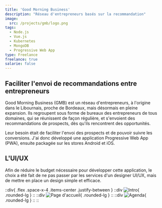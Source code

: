 ```yaml
---
title: 'Good Morning Business'
description: "Réseau d'entrepreneurs basés sur la recommandation"
image:
  src: /projects/gmb/logo.png
tags:
  - Node.js
  - Vue.js
  - Kubernetes
  - MongoDB
  - Progressive Web App
type: Freelance
freelance: true
salarie: false
---
```


## Faciliter l'envoi de recommandations entre entrepreneurs

Good Morning Business (GMB) est un réseau d'entrepreneurs, à l'origine dans le Libournais, proche de Bordeaux, mais désormais en pleine expansion. Ils regroupent sous forme de bureaux des entrepreneurs de tous domaines, qui se réunissent de façon régulière, et s'envoient des recommandations de prospects, dès qu'ils rencontrent des opportunités.

Leur besoin était de faciliter l'envoi des prospects et de pouvoir suivre les conversions. J'ai donc développé une application Progressive Web App (PWA), ensuite packagée sur les stores Android et iOS.

## L'UI/UX

Afin de réduire le budget nécessaire pour développer cette application, le choix a été fait de ne pas passer par les services d'un designer UI/UX, mais de mettre en place un design simple et efficace.

::div{ .flex .space-x-4 .items-center .justify-between }
::div
![Intro](/projects/gmb/1.png){ .rounded-lg }
::
::div
![Page d'accueil](/projects/gmb/2.png){ .rounded-lg }
::
::div
![Agenda](/projects/gmb/3.png){ .rounded-lg }
::
::
